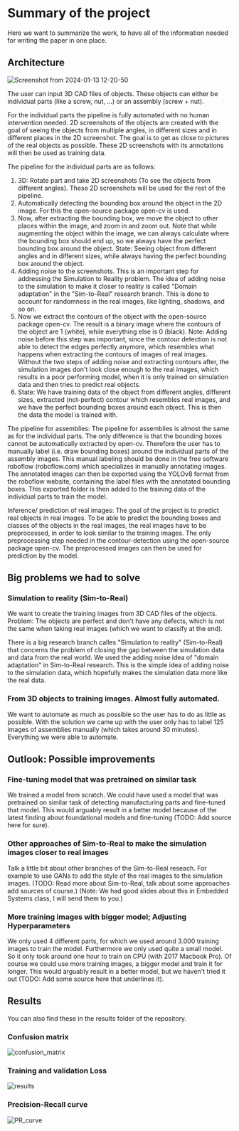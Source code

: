 # Summary of the project
Here we want to summarize the work, to have all of the information needed for writing the paper in one place.

## Architecture
![Screenshot from 2024-01-13 12-20-50](https://github.com/rodolfo-cacacho/3d_mai/assets/67323507/9c568df2-0d13-467f-9b7f-220e34af60a7)

The user can input 3D CAD files of objects. These objects can either be individual parts (like a screw, nut, ...) or an assembly (screw + nut). 

For the individual parts the pipeline is fully automated with no human intervention needed. 2D screenshots of the objects are created with the goal of seeing the objects from multiple angles, in different sizes and in different places in the 2D screenshot. The goal is to get as close to pictures of the real objects as possible. These 2D screenshots with its annotations will then be used as training data. 

The pipeline for the individual parts are as follows: 
1. 3D: Rotate part and take 2D screenshots (To see the objects from different angles). These 2D screenshots will be used for the rest of the pipeline.
2. Automatically detecting the bounding box around the object in the 2D image. For this the open-source package open-cv is used.
3. Now, after extracting the bounding box, we move the object to other places within the image, and zoom in and zoom out. Note that while augmenting the object within the image, we can always calculate where the bounding box should end up, so we always have the perfect bounding box around the object. State: Seeing object from different angles and in different sizes, while always having the perfect bounding box around the object.
4. Adding noise to the screenshots. This is an important step for addressing the Simulation to Reality problem. The idea of adding noise to the simulation to make it closer to reality is called "Domain adaptation" in the "Sim-to-Real" research branch. This is done to account for randomness in the real images, like lighting, shadows, and so on.
5. Now we extract the contours of the object with the open-source package open-cv. The result is a binary image where the contours of the object are 1 (white), while everything else is 0 (black). Note: Adding noise before this step was important, since the contour detection is not able to detect the edges perfectly anymore, which resembles what happens when extracting the contours of images of real images. Without the two steps of adding noise and extracting contours after, the simulation images don't look close enough to the real images, which results in a poor performing model, when it is only trained on simulation data and then tries to predict real objects.
6. State: We have training data of the object from different angles, different sizes, extracted (not-perfect) contour which resembles real images, and we have the perfect bounding boxes around each object. This is then the data the model is trained with.

The pipeline for assemblies: 
The pipeline for assemblies is almost the same as for the individual parts. The only difference is that the bounding boxes cannot be automatically extracted by open-cv. Therefore the user has to manually label (i.e. draw bounding boxes) around the individual parts of the assembly images. This manual labeling should be done in the free software roboflow (roboflow.com) which specializes in manually annotating images. The annotated images can then be exported using the YOLOv8 format from the roboflow website, containing the label files with the annotated bounding boxes. This exported folder is then added to the training data of the individual parts to train the model.

Inference/ prediction of real images: 
The goal of the project is to predict real objects in real images. To be able to predict the bounding boxes and classes of the objects in the real images, the real images have to be preprocessed, in order to look similar to the training images. The only preprocessing step needed in the contour-detection using the open-source package open-cv. The preprocessed images can then be used for prediction by the model.


## Big problems we had to solve
### Simulation to reality (Sim-to-Real) 
We want to create the training images from 3D CAD files of the objects. Problem: The objects are perfect and don't have any defects, which is not the same when taking real images (which we want to classify at the end).

There is a big research branch calles "Simulation to reality" (Sim-to-Real) that concerns the problem of closing the gap between the simulation data and data from the real world.
We used the adding noise idea of "domain adaptation" in Sim-to-Real research. This is the simple idea of adding noise to the simulation data, which hopefully makes the simulation data more like the real data.

### From 3D objects to training images. Almost fully automated.
We want to automate as much as possible so the user has to do as little as possible. With the solution we came up with the user only has to label 125 images of assemblies manually (which takes around 30 minutes). Everything we were able to automate.


## Outlook: Possible improvements
### Fine-tuning model that was pretrained on similar task 
We trained a model from scratch. We could have used a model that was pretrained on similar task of detecting manufacturing parts and fine-tuned that model. 
This would arguably result in a better model because of the latest finding about foundational models and fine-tuning (TODO: Add source here for sure).

### Other approaches of Sim-to-Real to make the simulation images closer to real images
Talk a little bit about other branches of the Sim-to-Real reseach. For example to use GANs to add the style of the real images to the simulation images. 
(TODO: Read more about Sim-to-Real, talk about some approaches add sources of course.)
(Note: We had good slides about this in Embedded Systems class, I will send them to you.)

### More training images with bigger model; Adjusting Hyperparameters
We only used 4 different parts, for which we used around 3.000 training images to train the model.
Furthermore we only used quite a small model. So it only took around one hour to train on CPU (with 2017 Macbook Pro).
Of course we could use more training images, a bigger model and train it for longer. This would arguably result in a better model, but we haven't tried it out (TODO: Add some source here that underlines it).


## Results 
You can also find these in the results folder of the repository.
### Confusion matrix 
![confusion_matrix](https://github.com/rodolfo-cacacho/3d_mai/assets/67323507/88ec2bbf-e089-4b60-9bd3-be447fa61a1c)

### Training and validation Loss
![results](https://github.com/rodolfo-cacacho/3d_mai/assets/67323507/14c91f1b-af4f-4663-b1eb-c215ad01f65d)

### Precision-Recall curve
![PR_curve](https://github.com/rodolfo-cacacho/3d_mai/assets/67323507/dadcc5ea-edb7-42e3-b320-60576cf319f7)
